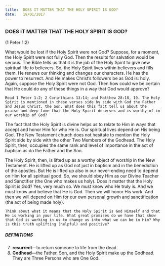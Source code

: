 ```yaml
---
title:  DOES IT MATTER THAT THE HOLY SPIRIT IS GOD?
date:   19/01/2017
---
```


### DOES IT MATTER THAT THE HOLY SPIRIT IS GOD? 

(1 Peter 1:2)

What would be lost if the Holy Spirit were not God? Suppose, for a moment, the Holy Spirit were not fully God. Then the results for salvation would be serious. The Bible tells us that it is the job of the Holy Spirit to give new spiritual life to believers. So, the Holy Spirit lives within believers and fills them. He renews our thinking and changes our characters. He has the power to resurrect. And He makes Christ’s followers be as God is: holy. Again, suppose the Holy Spirit were not God. Then how could we be certain that He could do any of these things in a way that God would approve? 

`Read 1 Peter 1:2; 2 Corinthians 13:14; and Matthew 28:18, 19. The Holy Spirit is mentioned in these verses side by side with God the Father and Jesus Christ, the Son. What does this fact tell us about the praise and deep love that the Holy Spirit deserves and is worthy of in our worship of God?` 

The fact that the Holy Spirit is divine helps us to relate to Him in ways that accept and honor Him for who He is. Our spiritual lives depend on His being God. The New Testament church does not hesitate to mention the Holy Spirit side by side with the other Two Members of the Godhead. The Holy Spirit, then, occupies the same rank and level of importance in the act of baptism as do the Father and the Son. 

The Holy Spirit, then, is lifted up as a worthy object of worship in the New Testament. He is lifted up as God not just in baptism and in the benediction of the apostles. But He is lifted up also in our never-ending need to depend on Him for all spiritual good. So, we should obey Him as our Divine Teacher and Sanctifier (the One who makes us holy). Does it matter that the Holy Spirit is God? Yes, very much so. We must know who He truly is. And we must know and believe that He is God. Then we will honor His work. And then we will depend on Him for our own personal growth and sanctification (the act of being made holy). 

`Think about what it means that the Holy Spirit is God Himself and that He is working in your life. What great promises do we have that show that God is working in us to change us into what we can be in Him? Why is this truth uplifting (helpful) and positive?`

##### DEFINITIONS

7. **resurrect**—to return someone to life from the dead.
8. **Godhead**—the Father, Son, and the Holy Spirit make up the Godhead. They are Three Persons who are One God.